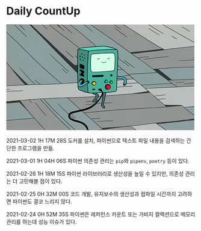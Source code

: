 # Daily CountUp

![](.\img\비모.gif)  

  

2021-03-02 1H 17M 28S 도커를 설치, 파이썬으로 텍스트 파일 내용을 검색하는 간단한 프로그램을 만듦.  

2021-03-01 1H 04H 06S 파이썬 의존성 관리는 `pip`와 `pipenv`, `poetry` 등이 있다.  

2021-02-26 1H 18M 15S 파이썬 라이브러리로 생산성을 높일 수 있지만, 의존성 관리는 더 고민해볼 점이 있다.    

2021-02-25 0H 32M 00S 코드 개발, 유지보수의 생산성과 컴파일 시간까지 고려하면 파이썬도 결코 느리지 않다.  

2021-02-24 0H 52M 35S 파이썬은 레퍼런스 카운트 또는 가비지 컬렉션으로 메모리 관리를 하는데 성능 이슈가 있다.   